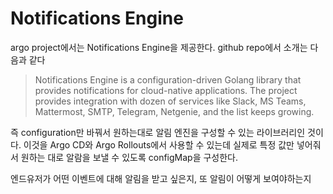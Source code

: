 # Notifications Engine
argo project에서는 Notifications Engine을 제공한다. github repo에서 소개는 다음과 같다
>Notifications Engine is a configuration-driven Golang library that provides notifications for cloud-native applications. The project provides integration with dozen of services like Slack, MS Teams, Mattermost, SMTP, Telegram, Netgenie, and the list keeps growing.

즉 configuration만 바꿔서 원하는대로 알림 엔진을 구성할 수 있는 라이브러리인 것이다. 이것을 Argo CD와 Argo Rollouts에서 사용할 수 있는데 실제로 특정 값만 넣어줘서 원하는 대로 알람을 보낼 수 있도록 configMap을 구성한다. 

엔드유저가 어떤 이벤트에 대해 알림을 받고 싶은지, 또 알림이 어떻게 보여야하는지 